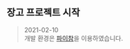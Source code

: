 ## 장고 프로젝트 시작
> 2021-02-10   
> 개발 환경은 [파이참](https://conservative-vector.tistory.com/entry/%ED%8C%8C%EC%9D%B4%EC%B0%B8-Django-%ED%94%84%EB%A1%9C%EC%A0%9D%ED%8A%B8-%EC%8B%9C%EC%9E%91%ED%95%98%EA%B8%B0)을 이용하였습니다.
```shell 
